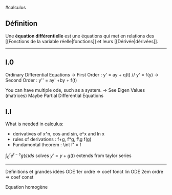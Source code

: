 #calculus 
## Définition
Une **équation différentielle** est une équations qui met en relations des [[Fonctions de la variable réelle|fonctions]] et leurs [[Dérivée|dérivées]].

---

## I.0
Ordinary Differential Equations
-> First Order : y' = ay + q(t) // y' = f(y)
-> Second Order  : y'' = ay' +by + f(t)

You can have multiple ode, such as a system. -> See Eigen Values (matrices)
Maybe Partial Differential Equations

## I.I
What is needed in calculus:
- derivatives of x^n, cos and sin, e^x and ln x
- rules of derivations : f+g, f\*g, f\\g  f(g)
- Fundamontal theorem : \int f' = f

$\int_0^t e^{t-s} g(s)ds$ solves $y' =y + g(t)$
extends from taylor series

---
Définitions et grandes idées
ODE 1er ordre => coef fonct lin
ODE 2em ordre => coef const

Equation homogène




